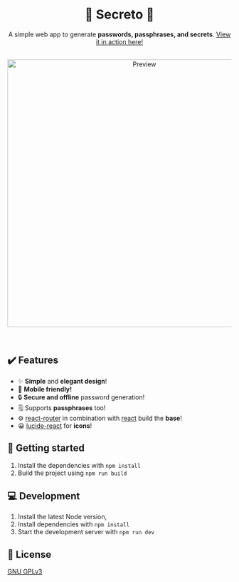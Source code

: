 # <h1 align="center">🔑 Secreto 🔑</h1>

<div align="center">
A simple web app to generate <b>passwords, passphrases, and secrets</b>. <a href="https://gamingklex.github.io/secreto/">View it in action here!</a>
</div>
<br/>
<p align="center">
    <img src="https://i.imgur.com/fQgjA26.png" alt="Preview" width="600"/>
</p>
<br/>

## ✔️ Features

- ✨ **Simple** and **elegant design**!
- 📱 **Mobile friendly!**
- 🔒 **Secure and offline** password generation!
- 🗒️ Supports **passphrases** too!
- ⚙️ [react-router](https://reactrouter.com/) in combination with [react](https://react.dev/) build the **base**!
- 😀 [lucide-react](https://www.npmjs.com/package/lucide-react) for **icons**!

## 🚀 Getting started

1. Install the dependencies with `npm install`
2. Build the project using `npm run build`

## 💻 Development

1. Install the latest Node version,
2. Install dependencies with `npm install`
3. Start the development server with `npm run dev`

## 🔑 License

[GNU GPLv3](https://github.com/GamingKlex/Secreto/blob/master/LICENSE)
